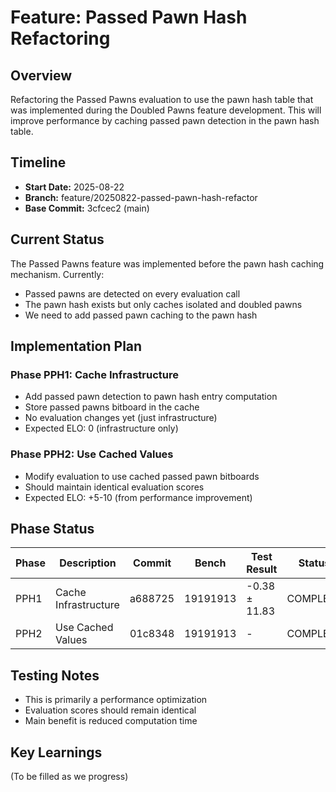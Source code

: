 # Feature: Passed Pawn Hash Refactoring

## Overview
Refactoring the Passed Pawns evaluation to use the pawn hash table that was implemented during the Doubled Pawns feature development. This will improve performance by caching passed pawn detection in the pawn hash table.

## Timeline
- **Start Date:** 2025-08-22
- **Branch:** feature/20250822-passed-pawn-hash-refactor
- **Base Commit:** 3cfcec2 (main)

## Current Status
The Passed Pawns feature was implemented before the pawn hash caching mechanism. Currently:
- Passed pawns are detected on every evaluation call
- The pawn hash exists but only caches isolated and doubled pawns
- We need to add passed pawn caching to the pawn hash

## Implementation Plan

### Phase PPH1: Cache Infrastructure
- Add passed pawn detection to pawn hash entry computation
- Store passed pawns bitboard in the cache
- No evaluation changes yet (just infrastructure)
- Expected ELO: 0 (infrastructure only)

### Phase PPH2: Use Cached Values
- Modify evaluation to use cached passed pawn bitboards
- Should maintain identical evaluation scores
- Expected ELO: +5-10 (from performance improvement)

## Phase Status

| Phase | Description | Commit | Bench | Test Result | Status |
|-------|------------|--------|-------|-------------|--------|
| PPH1 | Cache Infrastructure | a688725 | 19191913 | -0.38 ± 11.83 | COMPLETE |
| PPH2 | Use Cached Values | 01c8348 | 19191913 | - | COMPLETE |

## Testing Notes
- This is primarily a performance optimization
- Evaluation scores should remain identical
- Main benefit is reduced computation time

## Key Learnings
(To be filled as we progress)